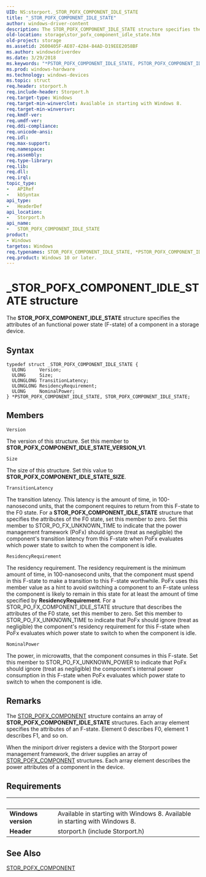 ```yaml
---
UID: NS:storport._STOR_POFX_COMPONENT_IDLE_STATE
title: "_STOR_POFX_COMPONENT_IDLE_STATE"
author: windows-driver-content
description: The STOR_POFX_COMPONENT_IDLE_STATE structure specifies the attributes of an functional power state (F-state) of a component in a storage device.
old-location: storage\stor_pofx_component_idle_state.htm
old-project: storage
ms.assetid: 2600405F-AE07-4284-84AD-D19EEE2058BF
ms.author: windowsdriverdev
ms.date: 3/29/2018
ms.keywords: "*PSTOR_POFX_COMPONENT_IDLE_STATE, PSTOR_POFX_COMPONENT_IDLE_STATE, PSTOR_POFX_COMPONENT_IDLE_STATE structure pointer [Storage Devices], STOR_POFX_COMPONENT_IDLE_STATE, STOR_POFX_COMPONENT_IDLE_STATE structure [Storage Devices], _STOR_POFX_COMPONENT_IDLE_STATE, storage.stor_pofx_component_idle_state, storport/PSTOR_POFX_COMPONENT_IDLE_STATE, storport/STOR_POFX_COMPONENT_IDLE_STATE"
ms.prod: windows-hardware
ms.technology: windows-devices
ms.topic: struct
req.header: storport.h
req.include-header: Storport.h
req.target-type: Windows
req.target-min-winverclnt: Available in starting with Windows 8.
req.target-min-winversvr: 
req.kmdf-ver: 
req.umdf-ver: 
req.ddi-compliance: 
req.unicode-ansi: 
req.idl: 
req.max-support: 
req.namespace: 
req.assembly: 
req.type-library: 
req.lib: 
req.dll: 
req.irql: 
topic_type:
-	APIRef
-	kbSyntax
api_type:
-	HeaderDef
api_location:
-	Storport.h
api_name:
-	STOR_POFX_COMPONENT_IDLE_STATE
product:
- Windows
targetos: Windows
req.typenames: STOR_POFX_COMPONENT_IDLE_STATE, *PSTOR_POFX_COMPONENT_IDLE_STATE
req.product: Windows 10 or later.
---
```


# _STOR_POFX_COMPONENT_IDLE_STATE structure
The <b>STOR_POFX_COMPONENT_IDLE_STATE</b> structure specifies the attributes of an functional power state (F-state) of a component in a storage device.

## Syntax
```
typedef struct _STOR_POFX_COMPONENT_IDLE_STATE {
  ULONG     Version;
  ULONG     Size;
  ULONGLONG TransitionLatency;
  ULONGLONG ResidencyRequirement;
  ULONG     NominalPower;
} *PSTOR_POFX_COMPONENT_IDLE_STATE, STOR_POFX_COMPONENT_IDLE_STATE;
```

## Members


`Version`

The version of this structure. Set this member to <b>STOR_POFX_COMPONENT_IDLE_STATE_VERSION_V1</b>.

`Size`

The size of this structure. Set this value to <b>STOR_POFX_COMPONENT_IDLE_STATE_SIZE</b>.

`TransitionLatency`

The transition latency. This latency is the amount of time, in 100-nanosecond units, that the component requires to return from this F-state to the F0 state. For a <b>STOR_POFX_COMPONENT_IDLE_STATE</b> structure that specifies the attributes of the F0 state, set this member to zero. Set this member to STOR_PO_FX_UNKNOWN_TIME to indicate that the power management framework (PoFx) should ignore (treat as negligible) the component's transition latency from this F-state when PoFx evaluates which power state to switch to when the component is idle.

`ResidencyRequirement`

The residency requirement. The residency requirement is the minimum amount of time, in 100-nanosecond units, that the component must spend in this F-state to make a transition to this F-state worthwhile. PoFx uses this member value as a hint to avoid switching a component to an F-state unless the component is likely to remain in this state for at least the amount of time specified by <b>ResidencyRequirement</b>. For a STOR_PO_FX_COMPONENT_IDLE_STATE structure that describes the attributes of the F0 state, set this member to zero. Set this member to STOR_PO_FX_UNKNOWN_TIME to indicate that PoFx should ignore (treat as negligible) the component's residency requirement for this F-state when PoFx evaluates which power state to switch to when the component is idle.

`NominalPower`

The power, in microwatts, that the component consumes in this F-state. Set this member to STOR_PO_FX_UNKNOWN_POWER to indicate that PoFx should ignore (treat as negligible) the component's internal power consumption in this F-state when PoFx evaluates which power state to switch to when the component is idle.

## Remarks
The <a href="https://msdn.microsoft.com/library/windows/hardware/hh920427">STOR_POFX_COMPONENT</a> structure contains an array of <b>STOR_POFX_COMPONENT_IDLE_STATE</b> structures. Each array element specifies the attributes of an F-state. Element 0 describes F0, element 1 describes F1, and so on.

When the miniport driver registers a device with the Storport power management framework, the driver supplies an array of <a href="https://msdn.microsoft.com/library/windows/hardware/hh920427">STOR_POFX_COMPONENT</a> structures. Each array element describes the power attributes of a component in the device.

## Requirements
| &nbsp; | &nbsp; |
| ---- |:---- |
| **Windows version** | Available in starting with Windows 8. Available in starting with Windows 8. |
| **Header** | storport.h (include Storport.h) |

## See Also

<a href="https://msdn.microsoft.com/library/windows/hardware/hh920427">STOR_POFX_COMPONENT</a>